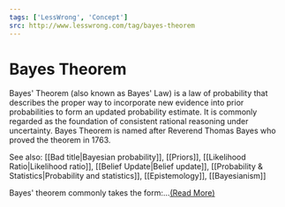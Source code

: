 ```yaml
---
tags: ['LessWrong', 'Concept']
src: http://www.lesswrong.com/tag/bayes-theorem
---
```


# Bayes Theorem
Bayes' Theorem (also known as Bayes' Law) is a law of probability that describes the proper way to incorporate new evidence into prior probabilities to form an updated probability estimate. It is commonly regarded as the foundation of consistent rational reasoning under uncertainty. Bayes Theorem is named after Reverend Thomas Bayes who proved the theorem in 1763.

See also: [[Bad title|Bayesian probability]], [[Priors]], [[Likelihood Ratio|Likelihood ratio]], [[Belief Update|Belief update]], [[Probability & Statistics|Probability and statistics]], [[Epistemology]], [[Bayesianism]]

Bayes' theorem commonly takes the form:...[(Read More)]()

